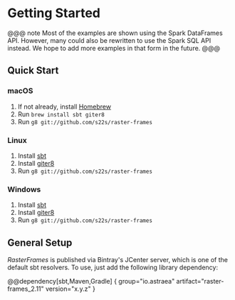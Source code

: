 # Getting Started

@@@ note
Most of the examples are shown using the Spark DataFrames API. However, many could also be rewritten to use the Spark SQL API instead. We hope to add more examples in that form in the future.
@@@

## Quick Start

### macOS

1. If not already, install [Homebrew](https://brew.sh/)
2. Run `brew install sbt giter8`
3. Run `g8 git://github.com/s22s/raster-frames`

### Linux

1. Install [sbt](http://www.scala-sbt.org/release/docs/Installing-sbt-on-Linux.html)
2. Install [giter8](http://www.foundweekends.org/giter8/setup.html)
3. Run `g8 git://github.com/s22s/raster-frames`

### Windows

1. Install [sbt](http://www.scala-sbt.org/release/docs/Installing-sbt-on-Windows.html)
2. Install [giter8](http://www.foundweekends.org/giter8/setup.html)
3. Run `g8 git://github.com/s22s/raster-frames`

## General Setup

*RasterFrames* is published via Bintray's JCenter server, which is one of the default sbt resolvers. To use, just add the following library dependency:

@@dependency[sbt,Maven,Gradle] {
  group="io.astraea"
  artifact="raster-frames_2.11"
  version="x.y.z"
}

